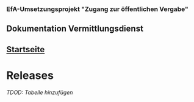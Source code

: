 ### EfA-Umsetzungsprojekt "Zugang zur öffentlichen Vergabe"
## Dokumentation Vermittlungsdienst
[Startseite](Readme.md)
---
# Releases

*TDOD: Tabelle hinzufügen*


